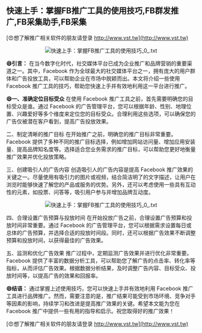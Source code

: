 ## **快速上手：掌握FB推广工具的使用技巧,FB群发推广,FB采集助手,FB采集**

[😍想了解推广相关软件的朋友请登录 http://www.vst.tw](http://www.vst.tw)

 <center><img src="https://vst.tw/MP4/tuiguang/png/7.png" alt="快速上手：掌握FB推广工具的使用技巧_0_.txt"></center>

**😄引言：**
在当今数字化时代，社交媒体平台已成为企业推广和品牌营销的重要渠道之一。其中，Facebook 作为全球最大的社交媒体平台之一，拥有庞大的用户群体和广告投放工具，可以帮助企业在市场中脱颖而出。本文将介绍一些使用 Facebook 推广工具的技巧，帮助您快速上手并有效地利用这一平台进行推广。

**😄一、准确定位目标受众**
在使用 Facebook 推广工具之前，首先需要明确您的目标受众是谁。通过 Facebook 的广告管理平台，您可以根据年龄、性别、地理位置、兴趣爱好等多个维度来定位您的目标受众。合理利用这些选项，可以确保您的广告仅被潜在客户看到，提高广告投放效果。

二、制定清晰的推广目标
在开始推广之前，明确您的推广目标非常重要。Facebook 提供了多种不同的推广目标选择，例如增加网站访问量、增加应用安装量、提高品牌知名度等。选择适合您业务需求的推广目标，可以帮助您更好地衡量推广效果并优化投放策略。

三、创建吸引人的广告内容
创造吸引人的广告内容是提高 Facebook 推广效果的关键之一。尽量使用有吸引力的图片或视频，结合简洁明了的文字描述，让用户在浏览时能够快速了解您的产品或服务的优势。另外，还可以考虑使用一些具有互动性的元素，如投票、问答等，吸引用户参与并增加品牌互动度。

 <center><img src="https://vst.tw/MP4/tuiguang/png/4.png" alt="快速上手：掌握FB推广工具的使用技巧_0_.txt"></center>

四、合理设置广告预算与投放时间
在开始投放广告之前，合理设置广告预算和投放时间非常重要。通过 Facebook 的广告管理平台，您可以根据需求设置每日或总体的广告预算，并选择合适的投放时间段。同时，还可以根据广告效果不断调整预算和投放时间，以获得最佳的广告效果。

五、监测和优化广告效果
推广过程中，定期监测广告效果并进行优化非常重要。Facebook 提供了丰富的数据分析工具，可以帮助您了解广告的点击率、转化率等指标，从而评估广告效果。根据数据分析结果，及时调整广告内容、目标受众、投放时间等，以提高广告的效果和回报率。

**😄结语：**
通过掌握上述使用技巧，您可以快速上手并有效地利用 Facebook 推广工具进行品牌推广。然而，需要注意的是，推广结果可能受到市场环境、竞争对手等因素的影响，持续学习和改进是提高推广效果的关键。希望本文能为您在 Facebook 推广中提供一些有用的指导和启示。祝您取得好的推广效果！

[😍想了解推广相关软件的朋友请登录 http://www.vst.tw](http://www.vst.tw)



